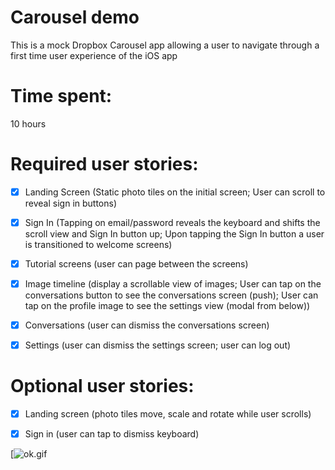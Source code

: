 # Carousel demo

This is a mock Dropbox Carousel app allowing a user to navigate through a first time user experience of the iOS app

# Time spent: 
10 hours 


# Required user stories:

- [x] Landing Screen (Static photo tiles on the initial screen; User can scroll to reveal sign in buttons)

- [x] Sign In (Tapping on email/password reveals the keyboard and shifts the scroll view and Sign In button up; Upon tapping the Sign In button a user is transitioned to welcome screens)

- [x] Tutorial screens (user can page between the screens)

- [x] Image timeline (display a scrollable view of images; User can tap on the conversations button to see the conversations screen (push); User can tap on the profile image to see the settings view (modal from below))

- [x] Conversations (user can dismiss the conversations screen)

- [x] Settings (user can dismiss the settings screen; user can log out)


# Optional user stories:

- [x] Landing screen (photo tiles move, scale and rotate while user scrolls)

- [x] Sign in (user can tap to dismiss keyboard)




[![ok.gif](https://s12.postimg.org/d4apf7thp/carousel_demo_gif.gif)
